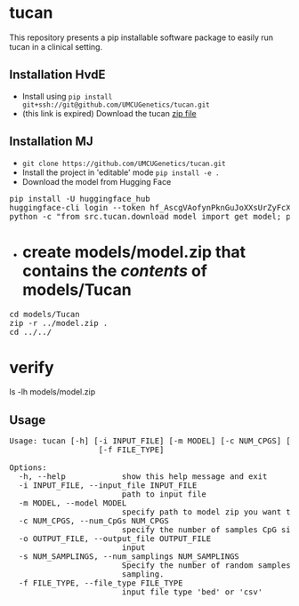 # tucan
This repository presents a pip installable software package to easily run tucan in a clinical setting.

## Installation HvdE
* Install using `pip install git+ssh://git@github.com/UMCUGenetics/tucan.git`
* (this link is expired) Download the tucan [zip file](https://filesender.surf.nl/?s=download&token=540a148b-a695-4ad7-a303-2f320dddf484)
## Installation MJ
* `git clone https://github.com/UMCUGenetics/tucan.git`
* Install the project in 'editable' mode `pip install -e .` 
* Download the model from Hugging Face 
<pre>
pip install -U huggingface_hub
huggingface-cli login --token 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 --add-to-git-credential
python -c "from src.tucan.download_model import get_model; print(get_model())"
</pre>
* # create models/model.zip that contains the *contents* of models/Tucan
<pre>
cd models/Tucan
zip -r ../model.zip .
cd ../../
</pre>
# verify
ls -lh models/model.zip
## Usage
<pre>
Usage: tucan [-h] [-i INPUT_FILE] [-m MODEL] [-c NUM_CPGS] [-o OUTPUT_FILE] [-s NUM_SAMPLINGS]
                   [-f FILE_TYPE]

Options:
  -h, --help            show this help message and exit
  -i INPUT_FILE, --input_file INPUT_FILE
                        path to input file
  -m MODEL, --model MODEL
                        specify path to model zip you want to use.
  -c NUM_CPGS, --num_CpGs NUM_CPGS
                        specify the number of samples CpG sites (default is to use all available sites).
  -o OUTPUT_FILE, --output_file OUTPUT_FILE
                        input
  -s NUM_SAMPLINGS, --num_samplings NUM_SAMPLINGS
                        Specify the number of random samples of size num_CpGs. Default is 1 random
                        sampling.
  -f FILE_TYPE, --file_type FILE_TYPE
                        input file type 'bed' or 'csv'
</pre>

